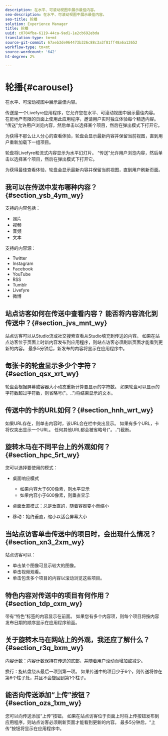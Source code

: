 ```yaml
---
description: 在水平、可滚动视图中展示最佳内容。
seo-description: 在水平、可滚动视图中展示最佳内容。
seo-title: 轮播
solution: Experience Manager
title: 轮播
uuid: c0704fba-6119-44ca-9ad1-1e2cb692ebda
translation-type: tm+mt
source-git-commit: 67aeb3de964473b326c88c3a3f81ff48a6a12652
workflow-type: tm+mt
source-wordcount: '642'
ht-degree: 2%

---
```



# 轮播{#carousel}

在水平、可滚动视图中展示最佳内容。

传送是一个Livefyre应用程序，它允许您在水平、可滚动视图中展示最佳内容。 在房地产有限的页面上使用此应用程序，邀请用户实时独立体验每个精选内容。 “传送”允许用户浏览内容，然后单击以选择某个项目，然后在弹出模式下打开它。

为获得不那么让人分心的查看体验，轮盘会显示最新内容并保留当前视图，直到用户重新加载下一组项目。

轮盘将Livefyre和流式内容显示为水平幻灯片。 “传送”允许用户浏览内容，然后单击以选择某个项目，然后在弹出模式下打开它。

为获得最佳查看体验，轮盘会显示最新内容并保留当前视图，直到用户刷新页面。

## 我可以在传送中发布哪种内容？{#section_ysb_4ym_wy}

支持的内容包括：

* 照片
* 视频
* 音频
* 文本

支持的内容源：

* Twitter
* Instagram
* Facebook
* YouTube
* RSS
* Tumblr
* Livefyre
* 微博

## 站点访客如何在传送中查看内容？ 能否将内容流化到传送中？{#section_jvs_mnt_wy}

站点访客可以从Studio流或社交搜索查看从Studio填充到传送的内容。 如果在站点访客位于页面上时新内容发布到应用程序，则站点访客必须刷新页面才能看到更新的内容。 最多5分钟后，新发布的内容将显示在应用程序中。

## 每张卡的轮盘显示多少个字符？{#section_qsx_xrt_wy}

轮盘会根据屏幕或容器大小动态重新计算要显示的字符数。 如果轮盘可以显示的字符数超过字符数，则省略号(&quot;。..&quot;)将结束显示的文本。

## 传送中的卡的URL如何？{#section_hnh_wrt_wy}

如果URL存在，则单击内容时，该URL会在栏中突出显示。 如果有多个URL，卡将仅突出显示一个URL。 任何其他URL都会被省略号(&quot;。..&quot;)截断。

## 旋转木马在不同平台上的外观如何？{#section_hpc_5rt_wy}

您可以选择要使用的模式：

* 桌面响应模式

   * 如果内容大于600像素，则水平显示
   * 如果内容小于600像素，则垂直显示

* 桌面垂直模式：总是垂直的，随着容器变小而缩小
* 移动：始终垂直，缩小以适合屏幕大小

## 当站点访客单击传送中的项目时，会出现什么情况？{#section_xn3_2xm_wy}

站点访客可以：

* 单击某个图像可显示较大的图像。
* 单击视频观看。
* 单击包含多个项目的内容以滚动浏览这些项目。

## 特色内容对传送中的项目有何作用？{#section_tdp_cxm_wy}

带有“特色”标签的内容显示在前面。 如果您有多个内容项，则每个项目将按内容发布日期的顺序显示在应用程序前面。

## 关于旋转木马在网站上的外观，我还应了解什么？{#section_r3q_bxm_wy}

内容计数：内容计数保持在传送的底部，并随着用户滚动而增加或减少。

换行：旋转盘绕从最后一项到第一项。 如果传送中的项目少于6个，则传送将停在第6个柱子处，并且不会旋回到第1个柱子。

## 能否向传送添加“上传”按钮？{#section_ozs_1xm_wy}

您可以向传送添加“上传”按钮。 如果在站点访客位于页面上时将上传按钮发布到应用程序，则站点访客必须刷新页面才能看到更新的内容。 最多5分钟后，“上传”按钮将显示在应用程序中。
